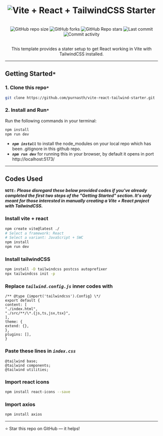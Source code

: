 <h1 align="center">
  <img
      src="https://readme-typing-svg.demolab.com?font=Roboto+Slab&color=9f4bff&size=30&center=true&vCenter=true&width=450&lines=Vite++React++TailwindCSS+Starter;"
      alt="Vite + React + TailwindCSS Starter"
  />
</h1>
  <br/>

<div align="center">
  <img
    alt="GitHub repo size"
    src="https://img.shields.io/github/repo-size/purnasth/vite-react-tailwind-starter?color=9f4bff&logo=github&style=for-the-badge&logoColor=9f4bff"
  />
  <img
    alt="GitHub forks"
    src="https://img.shields.io/github/forks/purnasth/vite-react-tailwind-starter?color=9f4bff&logo=github&style=for-the-badge&logoColor=9f4bff"
  />
  <img
    alt="GitHub Repo stars"
    src="https://img.shields.io/github/stars/purnasth/vite-react-tailwind-starter?color=9f4bff&logo=github&style=for-the-badge&logoColor=9f4bff"
  />
  <img
    alt="Last commit"
    src="https://img.shields.io/github/last-commit/purnasth/vite-react-tailwind-starter?color=9f4bff&logo=git&logoColor&style=for-the-badge"
  />
  <img
    alt="Commit activity"
    src="https://img.shields.io/github/commit-activity/m/purnasth/vite-react-tailwind-starter?color=9f4bff&logo=git&logoColor&style=for-the-badge"
  />
</div>
<br />

<p align="center">This template provides a stater setup to get React working in Vite with TailwindCSS installed.</p>


---
## Getting Started`*`

### 1. Clone this repo`*`

```sh
git clone https://github.com/purnasth/vite-react-tailwind-starter.git
```

### 2. Install and Run`*`

Run the following commands in your terminal:

```sh
npm install
npm run dev
```

- <b><em>`npm install`</em></b> to install the node_modules on your local repo which has been .gitignore in this github repo.
- <b><em>`npm run dev`</em></b> for running this in your browser, by default it opens in port http://localhost:5173/

------
## Codes Used

<b>`NOTE:`
<em>
Please disregard these below provided codes if you've already completed the first two steps of the "Getting Started" section. It's only meant for those interested in manually creating a Vite + React project with TailwindCSS.
</em>
</b>

### Install vite + react

```sh
npm create vite@latest ./
# Select a framework: React
# Select a variant: JavaScript + SWC
npm install
npm run dev
```

### Install tailwindCSS

```sh
npm install -D tailwindcss postcss autoprefixer
npx tailwindcss init -p
```

### Replace <em>`tailwind.config.js`</em> inner codes with

```
/** @type {import('tailwindcss').Config} \*/
export default {
content: [
"./index.html",
"./src/**/\*.{js,ts,jsx,tsx}",
],
theme: {
extend: {},
},
plugins: [],
}
```

### Paste these lines in <em>`index.css`</em>

```
@tailwind base;
@tailwind components;
@tailwind utilities;
```

### Import react icons

```sh
npm install react-icons --save
```

### Import axios

```sh
npm install axios
```
---
<!--

<details>
<summary><h4>Install vite + react</h4></summary>
<br/>
<p>
npm create vite@latest ./
<br/>
Select a framework: React
<br/>
Select a variant: JavaScript + SWC
<br/>
npm install
<br/>
npm run dev
</p>
<br/>
</details>
<details>
<summary><h4>Install tailwindCSS</h4></summary>
<br/>
<p align="center">
npm install -D tailwindcss postcss autoprefixer
<br/>
npx tailwindcss init -p
</p>
<br/>
<br/>
<h4 align="center">Replace tailwind.config.js inner codes with</h4>
<br/>
<p align="center">
/** @type {import('tailwindcss').Config} \*/ <br/>
export default { <br/>
content: [ <br/>
"./index.html", <br/>
"./src/**/\*.{js,ts,jsx,tsx}", <br/>
], <br/>
theme: { <br/>
extend: {}, <br/>
}, <br/>
plugins: [], <br/>
} <br/>
</p>

<br/>
<h4 align="center">Paste these lines in index.css</h4>
<br/>
<br/>
<p align="center">
@tailwind base;<br/>
@tailwind components;<br/>
@tailwind utilities;<br/>
</p>

</details>

<details>
<summary><h4>Import react icons</h4></summary>
<br/>
<p align="center">
npm install react-icons --save</p>

<br/>
</details>

<details>
<summary><h4>Import axios</h4></summary>
<br/>
<p align="center">
npm install axios
</p>

<br/>
</details> -->



⭐ Star this repo on GitHub — it helps!
